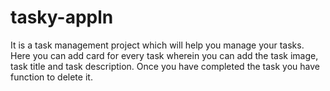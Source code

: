 # tasky-appln
 It is a task management project which will help you manage your tasks. Here you can add card for every task wherein you can add the task image, task title and task description. Once you have completed the task you have function to delete it. 